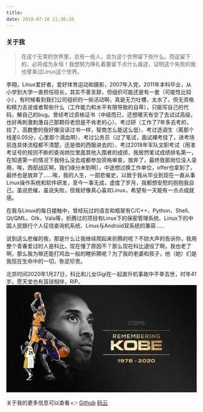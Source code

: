 ```yaml
---
title:
date: 2018-07-18 21:36:28
---
```


### 关于我

> 在这个无常的世界里，总有一些人，会为这个世界留下些什么。而这留下的，必将成为永恒！我想努力挣扎着要留下点什么痕迹，证明这个失败的我也曾来过Linux这个世界。

李翔，Linux爱好者，爱好体育运动和摄影，2007年入党，2011年本科毕业，从小学到大学一直担任班长，其实不善言辞，但组织可能还是有一套（可能性比较小），有时候看到我们公司组织的一些活动啊，真是无力吐槽，太水了，但无资格和精力去说或者帮些什么（工作能力和水平有限导致的自卑），只能写自己的代码，解自己的bug。曾经考过资格证书（中级而已，还想哪天有空了去试试高级，也好再刺激刺激自己那颗将老但是不肯老的心）、考过研（工作了7年多去考的，挂了，高数整的我好像没读过书一样，智商怎么能这么低）、考过选调生（离那个线差0.05分，心里那个滴血啊）、考过公务员（过了笔试，面试裸考挂了，进考场前连具体流程都不清楚，还是借的西服进去的）、考过2018年军队文职考试（用准考证号的规则不断的查询岗位里面其他入围者的成绩，我居然笔试成绩排名第一，在知道第一的情况下我特么没去成都参加资格审查，放弃了，最终我那岗位没人录用，唉，西部战区啊，我们缘分未到啊），中途想过换工作单位，offer也拿到了，最终也是放弃了......唉，我的人生，一部悲催史，以致于我从毕业到现在一直从事Linux操作系统和软件研发，至今一事无成，虚度了岁月，我都想安慰的抱抱我自己。虽说悲催，虽说失败，但我好像真心喜欢Linux，希望有一天能有一点点成就感。

在我与Linux的每日接触中，曾经玩过的语言和框架有C/C++、Python、Shell、Qt/QML、Gtk、Vala等，折腾过的项目有Linux下的保密管理系统、Linux下的中国人民银行个人征信查询机系统、Linux与Android双系统的兼容......

说到这么悲催的我，那是什么让我继续爬起来折腾的呢？不妨大声的告诉你，我用整个青春爱过的人是科比，现在懂了原因不？那么现在科比退役了啊，我也老了啊，那么我为嘛还能打鸡血一般的瞎折腾呢？为了我的老婆和孩子，他（她）们是我现在生命中的一切，弥足珍贵。

北京时间2020年1月27日，科比和儿女Gigi在一起直升机事故中不幸去世，时年41岁。愿天堂也有篮球相伴，RIP。
![](kobe.jpg)


关于我的更多信息可以查看 👉
[Github](http://github.com/eightplus)
[码云](http://gitee.com/eightplus)
